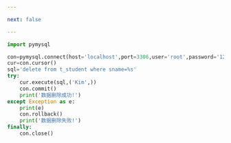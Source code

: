 ```yaml
---

next: false

---
```




<BlogInfo id="708" title="13.操作MySQL数据库删除数据" author="白日梦想猿" pv=0 read_times=0 pre_cost_time="0分17秒" category="数据库编程" tag_list="['数据库编程']" create_time="2020.07.09 16:20:47" update_time="2020.07.10 15:17:42" />

```python
import pymysql

con=pymysql.connect(host='localhost',port=3306,user='root',password='123456',database='python_db')
cur=con.cursor()
sql='delete from t_student where sname=%s'
try:
    cur.execute(sql,('Kim',))
    con.commit()
    print('数据删除成功!')
except Exception as e:
    print(e)
    con.rollback()
    print('数据删除失败!')
finally:
    con.close()
```



<ActionBox />
